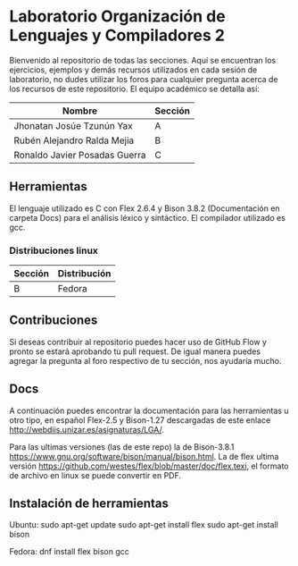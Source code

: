 # Laboratorio Organización de Lenguajes y Compiladores 2
Bienvenido al repositorio de todas las secciones. Aquí se encuentran los ejercicios, ejemplos y demás recursos utilizados en cada sesión de laboratorio, no dudes utilizar los foros para cualquier pregunta acerca de los recursos de este repositorio. El equipo académico se detalla así:

|Nombre                   |Sección|
|-------------------------|-|
|Jhonatan Josúe Tzunún Yax|A|
|Rubén Alejandro Ralda Mejia|B|
|Ronaldo Javier Posadas Guerra|C|

## Herramientas
El lenguaje utilizado es C con Flex 2.6.4 y Bison 3.8.2 (Documentación en carpeta Docs) para el análisis léxico y sintáctico. El compilador utilizado es gcc.
### Distribuciones linux
|Sección|Distribución|
|----|---|
|B|Fedora

## Contribuciones
Si deseas contribuir al repositorio puedes hacer uso de GitHub Flow y pronto se estará aprobando tu pull request. De igual manera puedes agregar la pregunta al foro respectivo de tu sección, nos ayudaría mucho.

## Docs
A continuación puedes encontrar la documentación para las herramientas u otro tipo, en español Flex-2.5 y Bison-1.27 descargadas de este enlace http://webdiis.unizar.es/asignaturas/LGA/.

Para las ultimas versiones (las de este repo) la de Bison-3.8.1 https://www.gnu.org/software/bison/manual/bison.html. La de flex ultima versión https://github.com/westes/flex/blob/master/doc/flex.texi, el formato de archivo en linux se puede convertir en PDF.

## Instalación de herramientas

Ubuntu:
sudo apt-get update
sudo apt-get install flex
sudo apt-get install bison

Fedora:
dnf install flex bison gcc